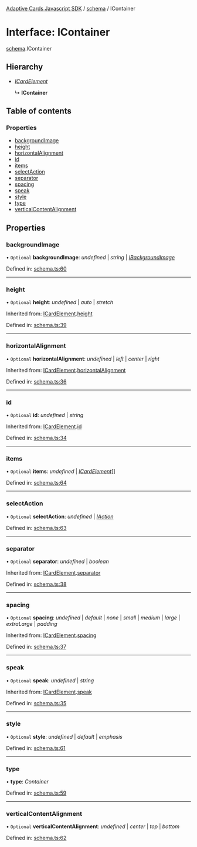 [Adaptive Cards Javascript SDK](../README.md) / [schema](../modules/schema.md) / IContainer

# Interface: IContainer

[schema](../modules/schema.md).IContainer

## Hierarchy

- [_ICardElement_](schema.icardelement.md)

  ↳ **IContainer**

## Table of contents

### Properties

- [backgroundImage](schema.icontainer.md#backgroundimage)
- [height](schema.icontainer.md#height)
- [horizontalAlignment](schema.icontainer.md#horizontalalignment)
- [id](schema.icontainer.md#id)
- [items](schema.icontainer.md#items)
- [selectAction](schema.icontainer.md#selectaction)
- [separator](schema.icontainer.md#separator)
- [spacing](schema.icontainer.md#spacing)
- [speak](schema.icontainer.md#speak)
- [style](schema.icontainer.md#style)
- [type](schema.icontainer.md#type)
- [verticalContentAlignment](schema.icontainer.md#verticalcontentalignment)

## Properties

### backgroundImage

• `Optional` **backgroundImage**: _undefined_ \| _string_ \| [_IBackgroundImage_](schema.ibackgroundimage.md)

Defined in: [schema.ts:60](https://github.com/microsoft/AdaptiveCards/blob/0938a1f10/source/nodejs/adaptivecards/src/schema.ts#L60)

---

### height

• `Optional` **height**: _undefined_ \| _auto_ \| _stretch_

Inherited from: [ICardElement](schema.icardelement.md).[height](schema.icardelement.md#height)

Defined in: [schema.ts:39](https://github.com/microsoft/AdaptiveCards/blob/0938a1f10/source/nodejs/adaptivecards/src/schema.ts#L39)

---

### horizontalAlignment

• `Optional` **horizontalAlignment**: _undefined_ \| _left_ \| _center_ \| _right_

Inherited from: [ICardElement](schema.icardelement.md).[horizontalAlignment](schema.icardelement.md#horizontalalignment)

Defined in: [schema.ts:36](https://github.com/microsoft/AdaptiveCards/blob/0938a1f10/source/nodejs/adaptivecards/src/schema.ts#L36)

---

### id

• `Optional` **id**: _undefined_ \| _string_

Inherited from: [ICardElement](schema.icardelement.md).[id](schema.icardelement.md#id)

Defined in: [schema.ts:34](https://github.com/microsoft/AdaptiveCards/blob/0938a1f10/source/nodejs/adaptivecards/src/schema.ts#L34)

---

### items

• `Optional` **items**: _undefined_ \| [_ICardElement_](schema.icardelement.md)[]

Defined in: [schema.ts:64](https://github.com/microsoft/AdaptiveCards/blob/0938a1f10/source/nodejs/adaptivecards/src/schema.ts#L64)

---

### selectAction

• `Optional` **selectAction**: _undefined_ \| [_IAction_](schema.iaction.md)

Defined in: [schema.ts:63](https://github.com/microsoft/AdaptiveCards/blob/0938a1f10/source/nodejs/adaptivecards/src/schema.ts#L63)

---

### separator

• `Optional` **separator**: _undefined_ \| _boolean_

Inherited from: [ICardElement](schema.icardelement.md).[separator](schema.icardelement.md#separator)

Defined in: [schema.ts:38](https://github.com/microsoft/AdaptiveCards/blob/0938a1f10/source/nodejs/adaptivecards/src/schema.ts#L38)

---

### spacing

• `Optional` **spacing**: _undefined_ \| _default_ \| _none_ \| _small_ \| _medium_ \| _large_ \| _extraLarge_ \| _padding_

Inherited from: [ICardElement](schema.icardelement.md).[spacing](schema.icardelement.md#spacing)

Defined in: [schema.ts:37](https://github.com/microsoft/AdaptiveCards/blob/0938a1f10/source/nodejs/adaptivecards/src/schema.ts#L37)

---

### speak

• `Optional` **speak**: _undefined_ \| _string_

Inherited from: [ICardElement](schema.icardelement.md).[speak](schema.icardelement.md#speak)

Defined in: [schema.ts:35](https://github.com/microsoft/AdaptiveCards/blob/0938a1f10/source/nodejs/adaptivecards/src/schema.ts#L35)

---

### style

• `Optional` **style**: _undefined_ \| _default_ \| _emphasis_

Defined in: [schema.ts:61](https://github.com/microsoft/AdaptiveCards/blob/0938a1f10/source/nodejs/adaptivecards/src/schema.ts#L61)

---

### type

• **type**: _Container_

Defined in: [schema.ts:59](https://github.com/microsoft/AdaptiveCards/blob/0938a1f10/source/nodejs/adaptivecards/src/schema.ts#L59)

---

### verticalContentAlignment

• `Optional` **verticalContentAlignment**: _undefined_ \| _center_ \| _top_ \| _bottom_

Defined in: [schema.ts:62](https://github.com/microsoft/AdaptiveCards/blob/0938a1f10/source/nodejs/adaptivecards/src/schema.ts#L62)
